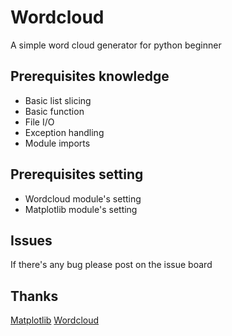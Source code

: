 Wordcloud
=======
A simple word cloud generator for python beginner

Prerequisites knowledge
------
* Basic list slicing
* Basic function
* File I/O
* Exception handling
* Module imports

Prerequisites setting
--------
* Wordcloud module's setting
* Matplotlib module's setting

Issues
------
If there's any bug please post on the issue board

Thanks
------
[Matplotlib](https://github.com/matplotlib/matplotlib)
[Wordcloud](https://github.com/amueller/word_cloud)
